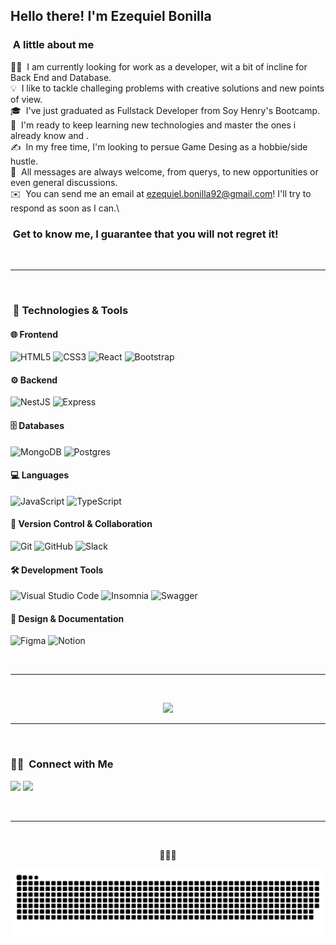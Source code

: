 <h2 align="left">Hello there! I'm Ezequiel Bonilla</h2>

###  &nbsp;A little about me

👨‍💻 &nbsp;I am currently looking for work as a developer, wit a bit of incline for Back End and Database.\
💡 &nbsp;I like to tackle challeging problems with creative solutions and new points of view.\
🎓 &nbsp;I've just graduated as Fullstack Developer from Soy Henry's Bootcamp.\
🌱 &nbsp;I'm ready to keep learning new technologies and master the ones i already know and .\
✍️ &nbsp;In my free time, I'm looking to persue Game Desing as a hobbie/side hustle.\
💬 &nbsp;All messages are always welcome, from querys, to new opportunities or even general discussions.\
✉️ &nbsp;You can send me an email at ezequiel.bonilla92@gmail.com! I'll try to respond as soon as I can.\

###  &nbsp;Get to know me, I guarantee that you will not regret it!

<br>
<hr>
<br>

###  &nbsp;🚀 Technologies & Tools

#### 🌐 Frontend
![HTML5](https://img.shields.io/badge/html5-%23E34F26.svg?style=for-the-badge&logo=html5&logoColor=white)
![CSS3](https://img.shields.io/badge/css3-%231572B6.svg?style=for-the-badge&logo=css3&logoColor=white)
![React](https://img.shields.io/badge/react-%2320232a.svg?style=for-the-badge&logo=react&logoColor=%2361DAFB)
![Bootstrap](https://img.shields.io/badge/bootstrap-%23563D7C.svg?style=for-the-badge&logo=bootstrap&logoColor=white)

#### ⚙️ Backend
![NestJS](https://img.shields.io/badge/nestjs-%23E0234E.svg?style=for-the-badge&logo=nestjs&logoColor=white)
![Express](https://img.shields.io/badge/express-%23000000.svg?style=for-the-badge&logo=express&logoColor=%23FFFFFF)

#### 🗄️ Databases
![MongoDB](https://img.shields.io/badge/MongoDB-%234ea94b.svg?style=for-the-badge&logo=mongodb&logoColor=white)
![Postgres](https://img.shields.io/badge/postgres-%23316192.svg?style=for-the-badge&logo=postgresql&logoColor=white)

#### 💻 Languages
![JavaScript](https://img.shields.io/badge/javascript-%23323330.svg?style=for-the-badge&logo=javascript&logoColor=%23F7DF1E)
![TypeScript](https://img.shields.io/badge/typescript-%23007ACC.svg?style=for-the-badge&logo=typescript&logoColor=white)

#### 🔧 Version Control & Collaboration
![Git](https://img.shields.io/badge/git-%23F05033.svg?style=for-the-badge&logo=git&logoColor=white)
![GitHub](https://img.shields.io/badge/github-%23121011.svg?style=for-the-badge&logo=github&logoColor=white)
![Slack](https://img.shields.io/badge/Slack-4A154B?style=for-the-badge&logo=slack&logoColor=white)

#### 🛠️ Development Tools
![Visual Studio Code](https://img.shields.io/badge/Visual%20Studio%20Code-0078d7.svg?style=for-the-badge&logo=visual-studio-code&logoColor=white)
![Insomnia](https://img.shields.io/badge/insomnia-%235849BE.svg?style=for-the-badge&logo=insomnia&logoColor=white)
![Swagger](https://img.shields.io/badge/-Swagger-%23Clojure?style=for-the-badge&logo=swagger&logoColor=white)

#### 🎨 Design & Documentation
![Figma](https://img.shields.io/badge/figma-%23F24E1E.svg?style=for-the-badge&logo=figma&logoColor=white)
![Notion](https://img.shields.io/badge/Notion-%23000000.svg?style=for-the-badge&logo=notion&logoColor=white)

<br>
<hr>
<br>

<p align="center">
  <a href="https://github.com/EzequielBonilla">
    <img height="180em" src="https://github-readme-stats-eight-theta.vercel.app/api?username=EzequielBonilla&show_icons=true&theme=algolia&include_all_commits=true&count_private=true"/>
  </a>
  
<br>
<hr>
<br>

### 🤝🏻 &nbsp;Connect with Me

<p align="left">
<a href="https://www.linkedin.com/in/ezequielhbonilla/"><img src="https://img.shields.io/badge/-Ezequiel%20Bonilla-0077B5?style=flat&logo=Linkedin&logoColor=white"/></a>
<a href="mailto:ezequielbonilla92@gmail.com"><img src="https://img.shields.io/badge/-EzequielBonilla92-D14836?style=flat&logo=Gmail&logoColor=white"/></a>
</p>

<br>
<hr>
<br>

<p align="center">
🐍🐍🐍
</p>
<div align="center">
  <a href="https://github.com/EzequielBonilla/">
  <img src="https://github.com/1999AZZAR/1999AZZAR/blob/readme/resources/img/grid-snake.svg"
       alt="snake" /></a>
</div>
